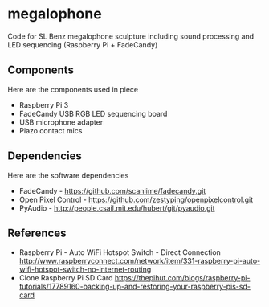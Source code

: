# megalophone
Code for SL Benz megalophone sculpture including sound processing and LED sequencing (Raspberry Pi + FadeCandy)

## Components

Here are the components used in piece

* Raspberry Pi 3
* FadeCandy USB RGB LED sequencing board
* USB microphone adapter
* Piazo contact mics

## Dependencies

Here are the software dependencies

* FadeCandy - https://github.com/scanlime/fadecandy.git
* Open Pixel Control - https://github.com/zestyping/openpixelcontrol.git
* PyAudio - http://people.csail.mit.edu/hubert/git/pyaudio.git

## References

* Raspberry Pi - Auto WiFi Hotspot Switch - Direct Connection
http://www.raspberryconnect.com/network/item/331-raspberry-pi-auto-wifi-hotspot-switch-no-internet-routing
* Clone Raspberry Pi SD Card
https://thepihut.com/blogs/raspberry-pi-tutorials/17789160-backing-up-and-restoring-your-raspberry-pis-sd-card


